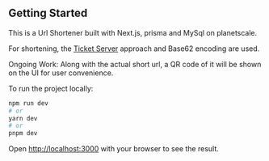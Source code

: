 ## Getting Started
This is a Url Shortener built with Next.js, prisma and MySql on planetscale.

For shortening, the [Ticket Server](https://code.flickr.net/2010/02/08/ticket-servers-distributed-unique-primary-keys-on-the-cheap/) approach and Base62 encoding are used.

Ongoing Work:
Along with the actual short url, a QR code of it will be shown on the UI for user convenience.

To run the project locally:
```bash
npm run dev
# or
yarn dev
# or
pnpm dev
```
Open [http://localhost:3000](http://localhost:3000) with your browser to see the result.


